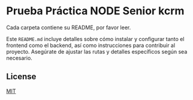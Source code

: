 # Prueba Práctica NODE Senior kcrm
 
Cada carpeta contiene su README, por favor leer.

Este `README.md` incluye detalles sobre cómo instalar y configurar tanto el frontend como el backend, así como instrucciones para contribuir al proyecto. Asegúrate de ajustar las rutas y detalles específicos según sea necesario.


## License

[MIT](https://choosealicense.com/licenses/mit/)